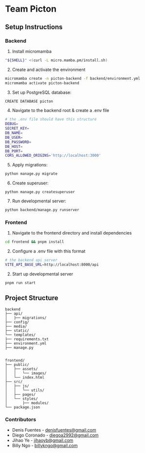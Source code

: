 # Team Picton

## Setup Instructions
### Backend
1. Install micromamba 
```bash
"${SHELL}" <(curl -L micro.mamba.pm/install.sh)
```
2. Create and activate the environment
```bash
micromamba create -n picton-backend -f backend/environment.yml
micromamba activate picton-backend 
```
3. Set up PostgreSQL database:
```bash
CREATE DATABASE picton
```
4. Navigate to the backend root & create a .env file
```bash
# the .env file should have this structure
DEBUG=
SECRET_KEY=
DB_NAME=
DB_USER=
DB_PASSWORD=
DB_HOST=
DB_PORT=
CORS_ALLOWED_ORIGINS='http://localhost:3000'
```  
5. Apply migrations:
```bash
python manage.py migrate
```
6. Create superuser:
```
python manage.py createsuperuser
```
7. Run developmental server:
```bash
python backend/manage.py runserver
```

### Frontend 
1. Navigate to the frontend directory and install dependencies
```bash
cd frontend && pnpm install 
```
2. Configure a .env file with this format
```bash
# the backend api server 
VITE_API_BASE_URL=http://localhost:8000/api
```
2. Start up developmental server
```bash
pnpm run start
```

## Project Structure
```
backend
├── api/
│   ├── migrations/
├── config/
├── media/
├── static/
└── templates/
├── requirements.txt
├── environment.yml
├── manage.py


frontend/
├── public/
│   ├── assets/
│   │   └── images/
│   └── index.html
├── src/
│   ├── js/
│   │   └── utils/
│   ├── pages/
│   └── styles/
│       ├── modules/
└── package.json
```

### Contributors
- Denis Fuentes - denisfuentes@gmail.com
- Diego Coronado - diegoa2992@gmail.com
- Jihao Ye - jihaoyb@gmail.com
- Billy Ngo - billykngo@gmail.com
